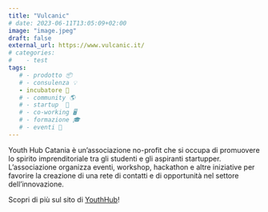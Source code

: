 ```yaml
---
title: "Vulcanic"
# date: 2023-06-11T13:05:09+02:00
image: "image.jpeg"
draft: false
external_url: https://www.vulcanic.it/
# categories:
#    - test
tags:
   # - prodotto 📦
   # - consulenza 💡
   - incubatore 🐣
   # - community 🌎
   # - startup  🚀
   # - co-working 🖥️
   # - formazione 🎓
   # - eventi 🎉
---
```


Youth Hub Catania è un’associazione no-profit che si occupa di promuovere lo spirito imprenditoriale tra gli studenti e gli aspiranti startupper. L’associazione organizza eventi, workshop, hackathon e altre iniziative per favorire la creazione di una rete di contatti e di opportunità nel settore dell’innovazione.

Scopri di più sul sito di [YouthHub](https://www.vulcanic.it/)!